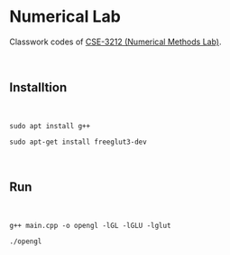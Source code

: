 # Numerical Lab

Classwork codes of [CSE-3212 (Numerical Methods Lab)](https://www.cse.du.ac.bd/curriculum/).

<br>

## Installtion

<br>

```
sudo apt install g++
```

```
sudo apt-get install freeglut3-dev
```
<br>

## Run

<br>

```
g++ main.cpp -o opengl -lGL -lGLU -lglut
```
```
./opengl
```